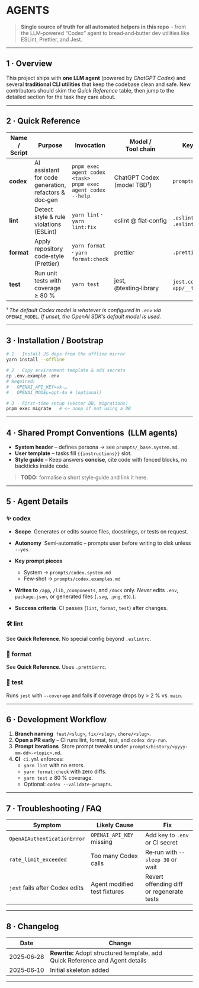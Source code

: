 # AGENTS

> **Single source of truth for all automated helpers in this repo** – from the LLM‑powered “Codex” agent to bread‑and‑butter dev utilities like ESLint, Prettier, and Jest.

---

## 1 · Overview

This project ships with **one LLM agent** (powered by _ChatGPT Codex_) and several **traditional CLI utilities** that keep the codebase clean and safe.
New contributors should skim the _Quick Reference_ table, then jump to the detailed section for the task they care about.

---

## 2 · Quick Reference

| Name / Script | Purpose                                               | Invocation                                                        | Model / Tool chain         | Key Files                         |
| ------------- | ----------------------------------------------------- | ----------------------------------------------------------------- | -------------------------- | --------------------------------- |
| **codex**     | AI assistant for code generation, refactors & doc‑gen | `pnpm exec agent codex <task>` <br>`pnpm exec agent codex --help` | ChatGPT Codex (model TBD¹) | `prompts/codex.*`                 |
| **lint**      | Detect style & rule violations (ESLint)               | `yarn lint` · `yarn lint:fix`                                     | eslint @ flat‑config       | `.eslintrc`, `.eslintignore`      |
| **format**    | Apply repository code‑style (Prettier)                | `yarn format` · `yarn format:check`                               | prettier                   | `.prettierrc`                     |
| **test**      | Run unit tests with coverage ≥ 80 %                   | `yarn test`                                                       | jest, @testing‑library     | `jest.config.js`, `app/__tests__` |

¹ _The default Codex model is whatever is configured in_ `.env` _via_ `OPENAI_MODEL`. _If unset, the OpenAI SDK’s default model is used._

---

## 3 · Installation / Bootstrap

```bash
# 1 · Install JS deps from the offline mirror
yarn install --offline

# 2 · Copy environment template & add secrets
cp .env.example .env
# Required:
#   OPENAI_API_KEY=sk-…
#   OPENAI_MODEL=gpt-4o # (optional)

# 3 · First‑time setup (vector DB, migrations)
pnpm exec migrate   # <– noop if not using a DB
```

---

## 4 · Shared Prompt Conventions  (LLM agents)

- **System header** – defines persona → see `prompts/_base.system.md`.
- **User template** – tasks fill `{{instructions}}` slot.
- **Style guide** – Keep answers **concise**, cite code with fenced blocks, no backticks inside code.

> **TODO:** formalise a short style‑guide and link it here.

---

## 5 · Agent Details

### ✨ codex

- **Scope**  Generates or edits source files, docstrings, or tests on request.
- **Autonomy**  Semi‑automatic – prompts user before writing to disk unless `--yes`.
- **Key prompt pieces**
  - System → `prompts/codex.system.md`
  - Few‑shot → `prompts/codex.examples.md`

- **Writes to** `/app`, `/lib`, `/components`, and `/docs` only.
  _Never_ edits `.env`, `package.json`, or generated files (`.svg`, `.png`, etc.).
- **Success criteria**  CI passes (`lint`, `format`, `test`) after changes.

### 🛠 lint

See **Quick Reference**. No special config beyond `.eslintrc`.

### 🧹 format

See **Quick Reference**. Uses `.prettierrc`.

### 🧪 test

Runs `jest` with `--coverage` and fails if coverage drops by > 2 % vs. `main`.

---

## 6 · Development Workflow

1. **Branch naming**  `feat/<slug>`, `fix/<slug>`, `chore/<slug>`.
2. **Open a PR early** – CI runs lint, format, test, and `codex dry‑run`.
3. **Prompt iterations**  Store prompt tweaks under `prompts/history/<yyyy-mm-dd>-<topic>.md`.
4. **CI**  `ci.yml` enforces:
   - `yarn lint` with no errors.
   - `yarn format:check` with zero diffs.
   - `yarn test` ≥ 80 % coverage.
   - Optional: `codex --validate-prompts`.

---

## 7 · Troubleshooting / FAQ

| Symptom                        | Likely Cause                 | Fix                                       |
| ------------------------------ | ---------------------------- | ----------------------------------------- |
| `OpenAIAuthenticationError`    | `OPENAI_API_KEY` missing     | Add key to `.env` or CI secret            |
| `rate_limit_exceeded`          | Too many Codex calls         | Re‑run with `--sleep 30` or wait          |
| `jest` fails after Codex edits | Agent modified test fixtures | Revert offending diff or regenerate tests |

---

## 8 · Changelog

| Date       | Change                                                                        |
| ---------- | ----------------------------------------------------------------------------- |
| 2025‑06‑28 | **Rewrite:** Adopt structured template, add Quick Reference and Agent details |
| 2025‑06‑10 | Initial skeleton added                                                        |

---
